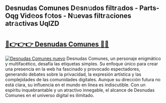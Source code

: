 ## Desnudas Comunes D𝚎sn𝚞dos filtr𝚊dos - Parts-Oqg Vid𝚎os f𝚘tos - N𝚞evas filtr𝚊ciones atr𝚊ctivas UqlZD

# <h2><a href="http://mbby7p.tromn.icu/?c=Desnudas+Comunes">🔗👉👉👉 Desnudas Comunes 🔗🔗</a></h2>

[![Desnudas Comunes nuevo](https://i.imgur.com/pEAQMta.gif)](http://mbby7p.tromn.icu/?c=Desnudas+Comunes)
Desnudas Comunes, un personaje enigmático y multifacético, desafía las etiquetas simples. Su enfoque único para crear una presencia en la web ha fascinado y provocado espectadores, generando debates sobre la privacidad, la expresión artística y las complejidades de las comunidades digitales. Aunque su dirección futura no está clara, su influencia en el mundo en línea es indiscutible. Con un espíritu inquebrantable y un atractivo innegable, el alcance de Desnudas Comunes en el universo digital es ilimitado.
